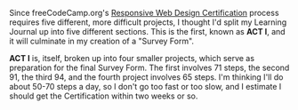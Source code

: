 Since freeCodeCamp.org's [Responsive Web Design Certification](https://www.freecodecamp.org/learn/2022/responsive-web-design/) process requires five different, more difficult projects, I thought I'd split my Learning Journal up into five different sections. This is the first, known as **ACT I**, and it will culminate in my creation of a "Survey Form". 

**ACT I** is, itself, broken up into four smaller projects, which serve as preparation for the final Survey Form. The first involves 71 steps, the second 91, the third 94, and the fourth project involves 65 steps. I'm thinking I'll do about 50-70 steps a day, so I don't go too fast or too slow, and I estimate I should get the Certification within two weeks or so.
